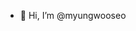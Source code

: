 - 👋 Hi, I’m @myungwooseo


<!---
myungwooseo/myungwooseo is a ✨ special ✨ repository because its `README.md` (this file) appears on your GitHub profile.
You can click the Preview link to take a look at your changes.
--->
